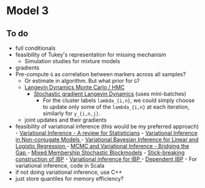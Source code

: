 # Model 3

## To do
- full conditionals
- feasibility of Tukey's representation for missing mechanism
    - Simulation studies for mixture models
- gradients
- Pre-compute `G` as correlation between markers across all samples?
  - Or estimate in algorithm. But what prior for `G`?
  - [Langevin Dynamics Monte Carlo / HMC][1]
      - [Stochastic gradient Langevin Dynamics][2] (uses mini-batches)
        - For the cluster labels `lambda_{i,n}`, we could simply 
          choose to update only some of the `lambda_{i,n}` at
          each iteration, similarly for `y_{i,n,j}`.
  - joint updates and their gradients
- feasibility of variational inference (this would be my preferred approach)
      - [Variational Inference - A review for Statisticians][3]
      - [Variational Inference in Non-conjugate Models ][9]
      - [Variational Bayesian Inference for Linear and Logistic Regression ][10]
      - [MCMC and Variational Inference - Bridging the Gap ][4]
      - [Mixed Membership Stochastic Blockmodels][5]
      - [Stick-breaking construction of IBP][6]
      - [Variational inference for IBP ][7]
      - [Dependent IBP][8]
      - For variational inference, code in Scala
- if not doing variational inference, use C++
- just store quantiles for memory efficiency?


[1]: https://arxiv.org/pdf/1206.1901.pdf
[2]: https://www.ics.uci.edu/~welling/publications/papers/stoclangevin_v6.pdf
[3]: https://arxiv.org/pdf/1601.00670.pdf
[4]: http://proceedings.mlr.press/v37/salimans15.pdf
[5]: http://www.cs.columbia.edu/~blei/papers/AiroldiBleiFienbergXing2008.pdf
[6]: http://mlg.eng.cam.ac.uk/zoubin/papers/TehGorGha07.pdf
[7]: http://ai.stanford.edu/~tadayuki/papers/doshivelez-miller-vangael-teh-aistats09.pdf
[8]: http://proceedings.mlr.press/v9/williamson10a/williamson10a.pdf
[9]: https://arxiv.org/pdf/1209.4360.pdf
[10]: https://arxiv.org/pdf/1310.5438.pdf
